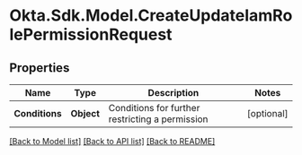 # Okta.Sdk.Model.CreateUpdateIamRolePermissionRequest

## Properties

Name | Type | Description | Notes
------------ | ------------- | ------------- | -------------
**Conditions** | **Object** | Conditions for further restricting a permission | [optional] 

[[Back to Model list]](../README.md#documentation-for-models) [[Back to API list]](../README.md#documentation-for-api-endpoints) [[Back to README]](../README.md)

